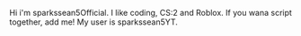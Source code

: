 Hi i'm sparkssean5Official. I like coding, CS:2 and Roblox. If you wana script together, add me! My user is sparkssean5YT.
